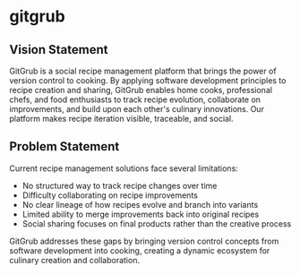 # gitgrub

## Vision Statement

GitGrub is a social recipe management platform that brings the power of
version control to cooking. By applying software development principles
to recipe creation and sharing, GitGrub enables home cooks, professional
chefs, and food enthusiasts to track recipe evolution, collaborate on
improvements, and build upon each other's culinary innovations. Our
platform makes recipe iteration visible, traceable, and social.

## Problem Statement

Current recipe management solutions face several limitations:
- No structured way to track recipe changes over time
- Difficulty collaborating on recipe improvements
- No clear lineage of how recipes evolve and branch into variants
- Limited ability to merge improvements back into original recipes
- Social sharing focuses on final products rather than the creative
  process

GitGrub addresses these gaps by bringing version control concepts from
software development into cooking, creating a dynamic ecosystem for
culinary creation and collaboration.

